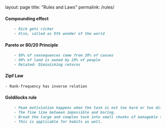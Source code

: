 layout: page
title: "Rules and Laws"
permalink: /rules/


#### Compounding effect

```markdown
    - Rich gets richer
    - Also, called as 8th wonder of the world
```

#### Pareto or 80/20 Principle

```markdown
    - 80% of consequences come from 20% of causes
    - 80% of land is owned by 20% of people
    - Related: Diminishing returns
```

####  Zipf Law
    - Rank-frequency has inverse relation

####  Goldilocks rule

```markdown
    - Peak motiviation happens when the task is not too hard or too difficult. 
    - The fine line between impossible and boring.
    - Break the large and complex task into small chunks of manageble tasks. 
    - This is applicable for habits as well.
```

#### 
